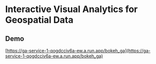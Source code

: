 # Interactive Visual Analytics for Geospatial Data

## Demo

[https://ga-service-1-qogdcciv6a-ew.a.run.app/bokeh_ga](https://ga-service-1-qogdcciv6a-ew.a.run.app/bokeh_ga)
